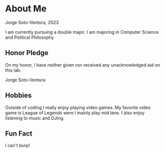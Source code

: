 # About Me

Jorge Soto-Ventura, 2023

I am currently pursuing a double major. I am majoring in Computer Science and Political Philosophy

## Honor Pledge

On my honor, I have neither given nor received any unacknowledged aid on this lab.

Jorge Soto-Ventura

## Hobbies

Outside of coding I really enjoy playing video games. My favorite video game is League of Legends were I mainly play mid lane. I also enjoy listening to music and DJing. 

## Fun Fact

I can't burp!

